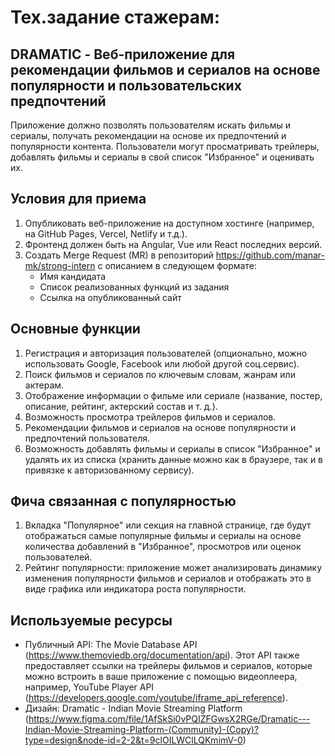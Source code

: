 # Тех.задание стажерам:

## DRAMATIC - Веб-приложение для рекомендации фильмов и сериалов на основе популярности и пользовательских предпочтений
Приложение должно позволять пользователям искать фильмы и сериалы, получать рекомендации на основе их предпочтений и популярности контента. Пользователи могут просматривать трейлеры, добавлять фильмы и сериалы в свой список "Избранное" и оценивать их.

## Условия для приема
1. Опубликовать веб-приложение на доступном хостинге (например, на GitHub Pages, Vercel, Netlify и т.д.).
2. Фронтенд должен быть на Angular, Vue или React последних версий.
3. Создать Merge Request (MR) в репозиторий https://github.com/manar-mk/strong-intern с описанием в следующем формате:
   - Имя кандидата
   - Список реализованных функций из задания
   - Ссылка на опубликованный сайт

## Основные функции
1. Регистрация и авторизация пользователей (опционально, можно использовать Google, Facebook или любой другой соц.сервис).
2. Поиск фильмов и сериалов по ключевым словам, жанрам или актерам.
3. Отображение информации о фильме или сериале (название, постер, описание, рейтинг, актерский состав и т. д.).
4. Возможность просмотра трейлеров фильмов и сериалов.
5. Рекомендации фильмов и сериалов на основе популярности и предпочтений пользователя.
6. Возможность добавлять фильмы и сериалы в список "Избранное" и удалять их из списка (хранить данные можно как в браузере, так и в привязке к авторизованному сервису).

## Фича связанная с популярностью
1. Вкладка "Популярное" или секция на главной странице, где будут отображаться самые популярные фильмы и сериалы на основе количества добавлений в "Избранное", просмотров или оценок пользователей.
2. Рейтинг популярности: приложение может анализировать динамику изменения популярности фильмов и сериалов и отображать это в виде графика или индикатора роста популярности.

## Используемые ресурсы
- Публичный API: The Movie Database API (https://www.themoviedb.org/documentation/api). Этот API также предоставляет ссылки на трейлеры фильмов и сериалов, которые можно встроить в ваше приложение с помощью видеоплеера, например, YouTube Player API (https://developers.google.com/youtube/iframe_api_reference).
- Дизайн: Dramatic - Indian Movie Streaming Platform (https://www.figma.com/file/1AfSkSi0vPQIZFGwsX2RGe/Dramatic---Indian-Movie-Streaming-Platform-(Community)-(Copy)?type=design&node-id=2-2&t=9clOILWClLQKmimV-0)
